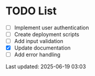 # TODO List

- [ ] Implement user authentication
- [ ] Create deployment scripts
- [ ] Add input validation
- [x] Update documentation
- [ ] Add error handling

Last updated: 2025-06-19 03:03
